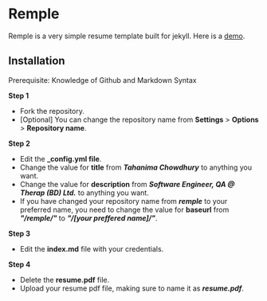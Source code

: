 # Remple

Remple is a very simple resume template built for jekyll. Here is a [demo](https://tahanima.github.io/remple/).

## Installation
Prerequisite: Knowledge of Github and Markdown Syntax

**Step 1**
* Fork the repository. 
* [Optional] You can change the repository name from **Settings** > **Options** > **Repository name**.

**Step 2**
* Edit the **_config.yml file**.
* Change the value for **title** from ***Tahanima Chowdhury*** to anything you want.
* Change the value for **description** from ***Software Engineer, QA @ Therap (BD) Ltd.*** to anything you want.
* If you have changed your repository name from ***remple*** to your preferred name, you need to change the value for **baseurl** from ***"/remple/"*** to ***"/[your preffered name]/"***.

**Step 3**
* Edit the **index.md** file with your credentials.

**Step 4**
* Delete the **resume.pdf** file.
* Upload your resume pdf file, making sure to name it as ***resume.pdf***.
